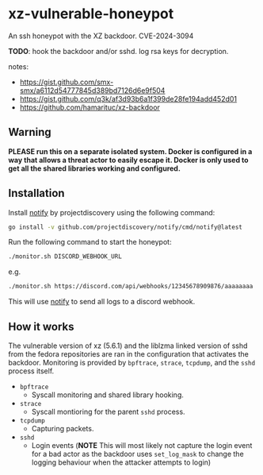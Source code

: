 # xz-vulnerable-honeypot

An ssh honeypot with the XZ backdoor. CVE-2024-3094

**TODO**: hook the backdoor and/or sshd. log rsa keys for decryption.

notes:
- https://gist.github.com/smx-smx/a6112d54777845d389bd7126d6e9f504
- https://gist.github.com/q3k/af3d93b6a1f399de28fe194add452d01
- https://github.com/hamarituc/xz-backdoor

## Warning

**PLEASE run this on a separate isolated system. Docker is configured in a way that allows a threat actor to easily escape it.
Docker is only used to get all the shared libraries working and configured.**

## Installation

Install [notify](https://github.com/projectdiscovery/notify) by projectdiscovery using the following command:

```bash
go install -v github.com/projectdiscovery/notify/cmd/notify@latest
```

Run the following command to start the honeypot:

```bash
./monitor.sh DISCORD_WEBHOOK_URL
```

e.g.

```bash
./monitor.sh https://discord.com/api/webhooks/12345678909876/aaaaaaaa
```

This will use [notify](https://github.com/projectdiscovery/notify) to send all logs to a discord webhook.

## How it works

The vulnerable version of xz (5.6.1) and the liblzma linked version of sshd from the fedora repositories are ran in the configuration that activates the backdoor. Monitoring is provided by `bpftrace`, `strace`, `tcpdump`, and the `sshd` process itself.

- `bpftrace`
  - Syscall monitoring and shared library hooking.
- `strace`
  - Syscall montioring for the parent `sshd` process.
- `tcpdump`
  - Capturing packets.
- `sshd`
  - Login events (**NOTE** This will most likely not capture the login event for a bad actor as the backdoor uses `set_log_mask` to change the logging behaviour when the attacker attempts to login)
